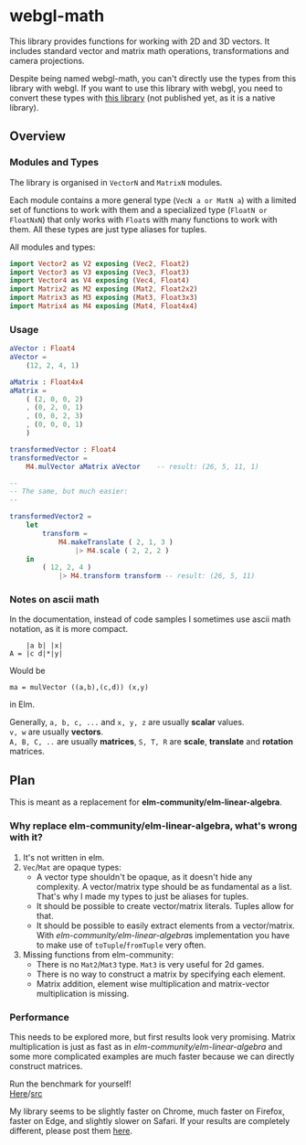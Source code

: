 # webgl-math

This library provides functions for working with 2D and 3D vectors.
It includes standard vector and matrix math operations, transformations and camera projections.

Despite being named webgl-math, you can't directly use the types from this library with webgl. If you want to use this library with webgl, you need to convert these types with [this library](https://github.com/Zinggi/elm-webgl-types) (not published yet, as it is a native library).

## Overview

### Modules and Types

The library is organised in `VectorN` and `MatrixN` modules.  

Each module contains a more general type (`VecN a or MatN a`) with a limited set of functions to work with them and a specialized type (`FloatN or FloatNxN`) that only works with `Float`s with many functions to work with them.
All these types are just type aliases for tuples.  

All modules and types:
```elm
import Vector2 as V2 exposing (Vec2, Float2)
import Vector3 as V3 exposing (Vec3, Float3)
import Vector4 as V4 exposing (Vec4, Float4)
import Matrix2 as M2 exposing (Mat2, Float2x2)
import Matrix3 as M3 exposing (Mat3, Float3x3)
import Matrix4 as M4 exposing (Mat4, Float4x4)
```

### Usage
```elm
aVector : Float4
aVector =
    (12, 2, 4, 1)

aMatrix : Float4x4
aMatrix =
    ( (2, 0, 0, 2)
    , (0, 2, 0, 1)
    , (0, 0, 2, 3)
    , (0, 0, 0, 1)
    )

transformedVector : Float4
transformedVector =
    M4.mulVector aMatrix aVector    -- result: (26, 5, 11, 1)

--
-- The same, but much easier:
--

transformedVector2 =
    let
        transform =
            M4.makeTranslate ( 2, 1, 3 )
                |> M4.scale ( 2, 2, 2 )
    in
        ( 12, 2, 4 )
            |> M4.transform transform -- result: (26, 5, 11)
```


### Notes on ascii math
In the documentation, instead of code samples I sometimes use ascii math notation, as it is more compact.

        |a b| |x|
    A = |c d|*|y|

Would be

    ma = mulVector ((a,b),(c,d)) (x,y)

in Elm.

Generally, `a, b, c, ...` and `x, y, z` are usually **scalar** values.  
`v, w` are usually **vectors**.  
`A, B, C, ..` are usually **matrices**, `S, T, R` are **scale**, **translate** and **rotation** matrices.



## Plan
This is meant as a replacement for **elm-community/elm-linear-algebra**.

### Why replace elm-community/elm-linear-algebra, what's wrong with it?

1. It's not written in elm.
2. `Vec`/`Mat` are opaque types:
    - A vector type shouldn't be opaque, as it doesn't hide any complexity. A vector/matrix type should be as fundamental as a list. That's why I made my types to just be aliases for tuples. 
    - It should be possible to create vector/matrix literals. Tuples allow for that.
    - It should be possible to easily extract elements from a vector/matrix. With *elm-community/elm-linear-algebra*s implementation you have to make use of `toTuple`/`fromTuple` very often.
3. Missing functions from elm-community:
    - There is no `Mat2`/`Mat3` type. `Mat3` is very useful for 2d games.
    - There is no way to construct a matrix by specifying each element.
    - Matrix addition, element wise multiplication and matrix-vector multiplication is missing.

### Performance

This needs to be explored more, but first results look very promising.
Matrix multiplication is just as fast as in *elm-community/elm-linear-algebra* and some more complicated examples are much faster because we can directly construct matrices.

Run the benchmark for yourself!  
[Here](https://zinggi.github.io/elm-webgl-math/)/[src](/bench)

My library seems to be slightly faster on Chrome, much faster on Firefox, faster on Edge, and slightly slower on Safari.
If your results are completely different, please post them [here](https://github.com/Zinggi/elm-webgl-math/issues/2).